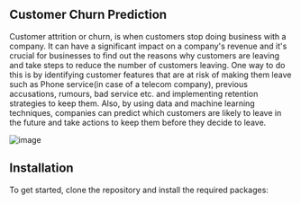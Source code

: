 ## Customer Churn Prediction

Customer attrition or churn, is when customers stop doing business with a company. It can have a significant impact on a company's revenue and it's crucial for businesses to find out
the reasons why customers are leaving and take steps to reduce the number of customers leaving. One way to do this is by identifying customer features that are at risk of making them leave such as Phone service(in case 
of a telecom company), previous accusations, rumours, bad service etc. and implementing retention strategies to keep them. Also, by using data and machine learning techniques, companies can predict which customers are likely
to leave in the future and take actions to keep them before they decide to leave.


![image](https://github.com/user-attachments/assets/d9484a2f-42e6-48c5-b6d9-2b3a3f9be507)

## Installation

To get started, clone the repository and install the required packages:



